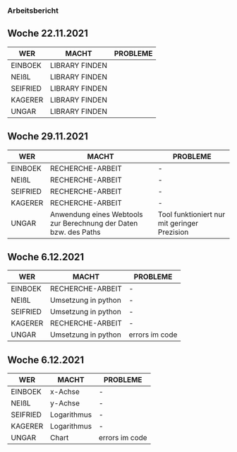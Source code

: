 ### Arbeitsbericht 
## Woche 22.11.2021

| WER      | MACHT          | PROBLEME |
|----------|----------------|----------|
| EINBOEK  | LIBRARY FINDEN |          |
| NEIßL    | LIBRARY FINDEN |          |
| SEIFRIED | LIBRARY FINDEN |          |
| KAGERER  | LIBRARY FINDEN |          |
| UNGAR    | LIBRARY FINDEN |          |

## Woche 29.11.2021

| WER      | MACHT            | PROBLEME |
|----------|------------------|----------|
| EINBOEK  | RECHERCHE-ARBEIT |    -     |
| NEIßL    | RECHERCHE-ARBEIT |    -     |
| SEIFRIED | RECHERCHE-ARBEIT |    -     |
| KAGERER  | RECHERCHE-ARBEIT |    -     |
| UNGAR    | Anwendung eines Webtools zur Berechnung der Daten bzw. des Paths | Tool funktioniert nur mit geringer Prezision |

## Woche 6.12.2021

| WER      | MACHT            | PROBLEME |
|----------|------------------|----------|
| EINBOEK  | RECHERCHE-ARBEIT |    -     |
| NEIßL    | Umsetzung in python |    -     |
| SEIFRIED | Umsetzung in python |    -     |
| KAGERER  | RECHERCHE-ARBEIT | - |
| UNGAR    | Umsetzung in python|errors im code|


## Woche 6.12.2021

| WER      | MACHT            | PROBLEME |
|----------|------------------|----------|
| EINBOEK  | x-Achse |    -     |
| NEIßL    | y-Achse |    -     |
| SEIFRIED | Logarithmus |    -     |
| KAGERER  | Logarithmus | - |
| UNGAR    | Chart |errors im code